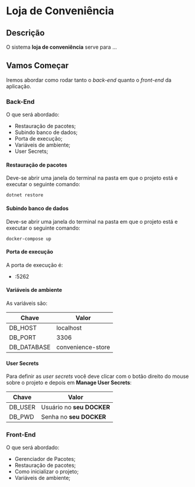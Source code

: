 # Loja de Conveniência

## Descrição
O sistema **loja de conveniência** serve para ...

## Vamos Começar

Iremos abordar como rodar tanto o *back-end* quanto o *front-end* da aplicação.

### Back-End
O que será abordado:
- Restauração de pacotes;
- Subindo banco de dados;
- Porta de execução;
- Variáveis de ambiente;
- User Secrets;

#### Restauração de pacotes

Deve-se abrir uma janela do terminal na pasta em que o projeto está e executar o seguinte comando:

```terminal
dotnet restore
```

#### Subindo banco de dados

Deve-se abrir uma janela do terminal na pasta em que o projeto está e executar o seguinte comando:

```terminal
docker-compose up
```

#### Porta de execução

A porta de execução é:
- :5262

#### Variáveis de ambiente

As variáveis são:

| Chave       | Valor             |
| ----------- | ----------------- |
| DB_HOST     | localhost         |
| DB_PORT     | 3306              |
| DB_DATABASE | convenience-store |

#### User Secrets

Para definir as *user secrets* você deve clicar com o botão direito do mouse sobre o projeto e depois em **Manage User Secrets**:

| Chave       | Valor                     |
| ----------- | ------------------------- |
| DB_USER     | Usuário no **seu DOCKER** |
| DB_PWD      | Senha no **seu DOCKER**   |

### Front-End
O que será abordado:
- Gerenciador de Pacotes;
- Restauração de pacotes;
- Como inicializar o projeto;
- Variáveis de ambiente;